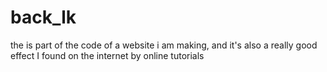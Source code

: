 # back_lk
the is part of the code of a website i am making, and it's also a really good effect I found on the internet by online tutorials
